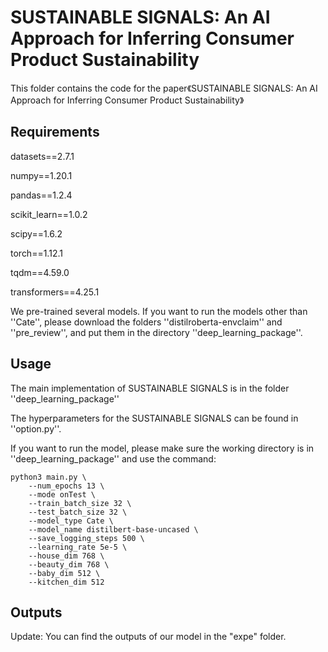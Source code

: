 # SUSTAINABLE SIGNALS: An AI Approach for Inferring Consumer Product Sustainability

This folder contains the code for the paper《SUSTAINABLE SIGNALS:
An AI Approach for Inferring Consumer Product Sustainability》


## Requirements

datasets==2.7.1

numpy==1.20.1

pandas==1.2.4

scikit_learn==1.0.2

scipy==1.6.2

torch==1.12.1

tqdm==4.59.0

transformers==4.25.1

We pre-trained several models. If you want to run the models other than ''Cate'', please download the folders 
''distilroberta-envclaim'' and ''pre_review'', and put them in the directory ''deep_learning_package''.


## Usage
The main implementation of SUSTAINABLE SIGNALS is in the folder ''deep_learning_package''

The hyperparameters for the SUSTAINABLE SIGNALS can be found in ''option.py''.

If you want to run the model, please make sure the working directory is in ''deep_learning_package'' and use the command:

```shell
python3 main.py \
    --num_epochs 13 \
    --mode onTest \
    --train_batch_size 32 \
    --test_batch_size 32 \
    --model_type Cate \
    --model_name distilbert-base-uncased \
    --save_logging_steps 500 \
    --learning_rate 5e-5 \
    --house_dim 768 \
    --beauty_dim 768 \
    --baby_dim 512 \
    --kitchen_dim 512
```

## Outputs

Update: You can find the outputs of our model in the "expe" folder.
